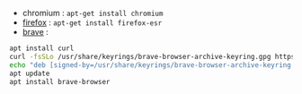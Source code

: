 - chromium : `apt-get install chromium`
- [firefox](firefox) : `apt-get install firefox-esr`
- [brave](https://brave.com/linux/) :
```bash
apt install curl
curl -fsSLo /usr/share/keyrings/brave-browser-archive-keyring.gpg https://brave-browser-apt-release.s3.brave.com/brave-browser-archive-keyring.gpg
echo "deb [signed-by=/usr/share/keyrings/brave-browser-archive-keyring.gpg] https://brave-browser-apt-release.s3.brave.com/ stable main"| tee /etc/apt/sources.list.d/brave-browser-release.list
apt update
apt install brave-browser

```